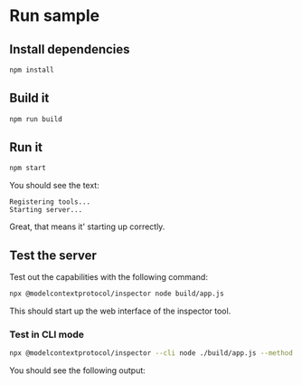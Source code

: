 # Run sample

## Install dependencies

```sh
npm install
```

## Build it

```sh
npm run build
```

## Run it

```sh
npm start
```

You should see the text:

```text
Registering tools...
Starting server...
```

Great, that means it' starting up correctly.

## Test the server

Test out the capabilities with the following command:

```sh
npx @modelcontextprotocol/inspector node build/app.js
```

This should start up the web interface of the inspector tool.

### Test in CLI mode

```sh
npx @modelcontextprotocol/inspector --cli node ./build/app.js --method tools/list
```

You should see the following output:

```json
```

